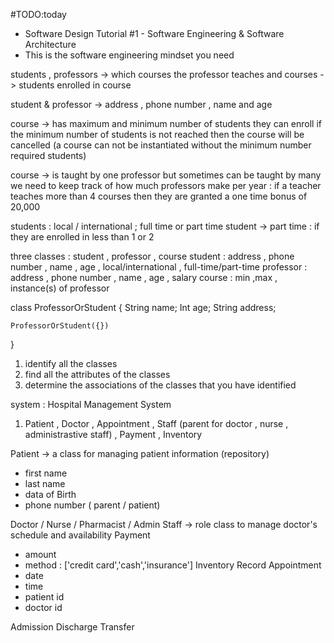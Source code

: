#TODO:today
- Software Design Tutorial #1 - Software Engineering & Software Architecture
- This is the software engineering mindset you need


students , professors -> which courses the professor teaches  and courses -> students enrolled in course

student & professor -> address , phone number , name and age 

course -> has maximum and minimum number of students they can enroll 
if the minimum number of students is not reached then the course will be cancelled  (a course can not be instantiated without the minimum number required students)


course -> is taught by one professor but sometimes can be taught by many 
we need to keep track of how much professors make per year : if a teacher teaches more than 4 courses  then they are granted a one time bonus of 20,000


students : local / international ; full time or part time 
student -> part time : if they are enrolled in less than 1 or 2 


three classes : student , professor , course 
student : address , phone number , name , age , local/international , full-time/part-time
professor : address , phone number , name , age , salary 
course : min ,max , instance(s) of professor 


class ProfessorOrStudent {
    String name;
    Int age;
    String address;

    ProfessorOrStudent({})





}



1) identify all the classes 
2) find all the attributes of the classes 
3) determine the associations of the classes that you have identified 



system : Hospital Management System
1) Patient , Doctor , Appointment , Staff (parent for doctor , nurse , administrastive staff) , Payment  , Inventory 



Patient -> a class for managing patient information (repository)
- first name 
- last name 
- data of Birth 
- phone number ( parent / patient)

Doctor / Nurse / Pharmacist / Admin Staff -> role 
class to manage doctor's schedule and availability 
Payment 
- amount
- method : ['credit card','cash','insurance']
Inventory
Record
Appointment
 - date
 - time
 - patient id 
 - doctor id 

Admission
Discharge
Transfer
